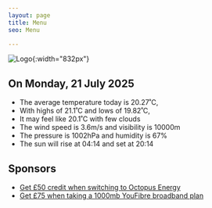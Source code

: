 ```yaml
---
layout: page
title: Menu
seo: Menu

---
```


![Logo](/images/logo.jpg){:width="832px"}

<!-- weather_marker starts -->
## On Monday, 21 July 2025

- The average temperature today is 20.27˚C,
- With highs of 21.1˚C and lows of 19.82˚C,
- It may feel like 20.1˚C with few clouds
- The wind speed is 3.6m/s and visibility is 10000m
- The pressure is 1002hPa and humidity is 67%
- The sun will rise at 04:14 and set at 20:14

<!-- weather_marker ends -->

## Sponsors

- [Get £50 credit when switching to Octopus Energy](https://bit.ly/3oD1nnS)
- [Get £75 when taking a 1000mb YouFibre broadband plan](https://aklam.io/91zWhU?)
